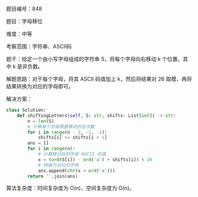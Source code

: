 题目编号：848

题目：字母移位

难度：中等

考察范围：字符串、ASCII码

题干：给定一个由小写字母组成的字符串 S，将每个字母向右移动 k 个位置，其中 k 是非负数。

解题思路：对于每个字母，将其 ASCII 码值加上 k，然后将结果对 26 取模，再将结果转换为对应的字母即可。

解决方案：

```python
class Solution:
    def shiftingLetters(self, S: str, shifts: List[int]) -> str:
        n = len(S)
        # 计算每个字母需要移动的总次数
        for i in range(n - 2, -1, -1):
            shifts[i] += shifts[i + 1]
        ans = []
        for i in range(n):
            # 计算移动后的字母 ASCII 码值
            x = (ord(S[i]) - ord('a') + shifts[i]) % 26
            # 转换为对应的字母
            ans.append(chr(x + ord('a')))
        return ''.join(ans)
```

算法复杂度：时间复杂度为 O(n)，空间复杂度为 O(n)。